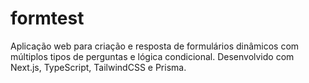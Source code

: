 # formtest
Aplicação web para criação e resposta de formulários dinâmicos com múltiplos tipos de perguntas e lógica condicional. Desenvolvido com Next.js, TypeScript, TailwindCSS e Prisma.
